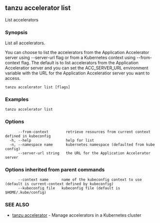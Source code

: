 ## tanzu accelerator list

List accelerators

### Synopsis

List all accelerators.

You can choose to list the accelerators from the Application Accelerator server using --server-url flag
or from a Kubernetes context using --from-context flag. The default is to list accelerators from the
Application Acceleratior server and you can set the ACC_SERVER_URL environment variable with the URL for
the Application Acceleratior server you want to access.


```
tanzu accelerator list [flags]
```

### Examples

```
tanzu accelerator list
```

### Options

```
      --from-context        retrieve resources from current context defined in kubeconfig
  -h, --help                help for list
  -n, --namespace name      kubernetes namespace (defaulted from kube config)
      --server-url string   the URL for the Application Accelerator server
```

### Options inherited from parent commands

```
      --context name      name of the kubeconfig context to use (default is current-context defined by kubeconfig)
      --kubeconfig file   kubeconfig file (default is $HOME/.kube/config)
```

### SEE ALSO

* [tanzu accelerator](tanzu_accelerator.md)	 - Manage accelerators in a Kubernetes cluster

